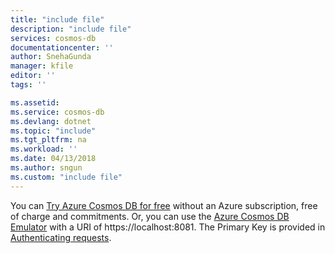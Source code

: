 ```yaml
---
title: "include file"
description: "include file"
services: cosmos-db
documentationcenter: ''
author: SnehaGunda
manager: kfile
editor: ''
tags: ''

ms.assetid:
ms.service: cosmos-db
ms.devlang: dotnet
ms.topic: "include"
ms.tgt_pltfrm: na
ms.workload: ''
ms.date: 04/13/2018
ms.author: sngun
ms.custom: "include file"
---
```


You can [Try Azure Cosmos DB for free](https://azure.microsoft.com/try/cosmosdb/) without an Azure subscription, free of charge and commitments. Or, you can use the [Azure Cosmos DB Emulator](https://docs.microsoft.com/azure/cosmos-db/local-emulator) with a URI of https://localhost:8081. The Primary Key is provided in [Authenticating requests](../articles/cosmos-db/local-emulator.md#authenticating-requests).
